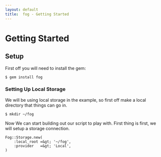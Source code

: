 ```yaml
---
layout: default
title:  fog - Getting Started
---
```


# Getting Started

## Setup

First off you will need to install the gem:

    $ gem install fog

### Setting Up Local Storage

We will be using local storage in the example, so first off make a local directory that things can go in.

    $ mkdir ~/fog

Now We can start building out our script to play with.  First thing is first, we will setup a storage connection.

    Fog::Storage.new(
        :local_root =&gt; '~/fog',
        :provider   =&gt; 'Local',
    )
